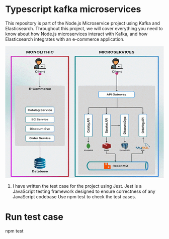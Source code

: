 # Typescript kafka microservices

This repository is part of the Node.js Microservice project using Kafka and Elasticsearch. Throughout this project, we will cover everything you need to know about how Node.js microservices interact with Kafka, and how Elasticsearch integrates with an e-commerce application.

<img src="micro.gif" alt="Monolithic & Microservices" width="100%" height="420">

1. I have written the test case for the project using Jest.
    Jest is a JavaScript testing framework designed to ensure correctness of any JavaScript codebase
    Use npm test to check the test cases.
    
# Run test case
npm test

